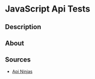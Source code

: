 # JavaScript Api Tests

## Description

## About

## Sources

- <a href="https://api-ninjas.com/api/">Api Ninjas</a>
